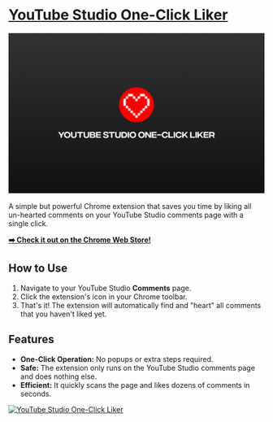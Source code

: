 # [YouTube Studio One-Click Liker](https://chromewebstore.google.com/detail/youtube-studio-one-click/nponiplhcgglkjekghjcliplhocfnkik)

[![YouTube Studio One-Click Liker](images/meta.jpg)](https://chromewebstore.google.com/detail/youtube-studio-one-click/nponiplhcgglkjekghjcliplhocfnkik)

A simple but powerful Chrome extension that saves you time by liking all un-hearted comments on your YouTube Studio comments page with a single click.

**[➡️ Check it out on the Chrome Web Store!](https://chromewebstore.google.com/detail/youtube-studio-one-click/nponiplhcgglkjekghjcliplhocfnkik)**

## How to Use

1.  Navigate to your YouTube Studio **Comments** page.
2.  Click the extension's icon in your Chrome toolbar.
3.  That's it! The extension will automatically find and "heart" all comments that you haven't liked yet.

## Features

- **One-Click Operation:** No popups or extra steps required.
- **Safe:** The extension only runs on the YouTube Studio comments page and does nothing else.
- **Efficient:** It quickly scans the page and likes dozens of comments in seconds.

<a href="https://peerlist.io/harshtrivedi/project/youtube-studio-oneclick-liker" target="_blank" rel="noreferrer"><img src="https://peerlist.io/api/v1/projects/embed/PRJHP6L8GBMQLJP7P1RKGABAM7GPKM?showUpvote=true&theme=dark"
alt="YouTube Studio One-Click Liker" style="width: auto; height: 72px;"/></a>
